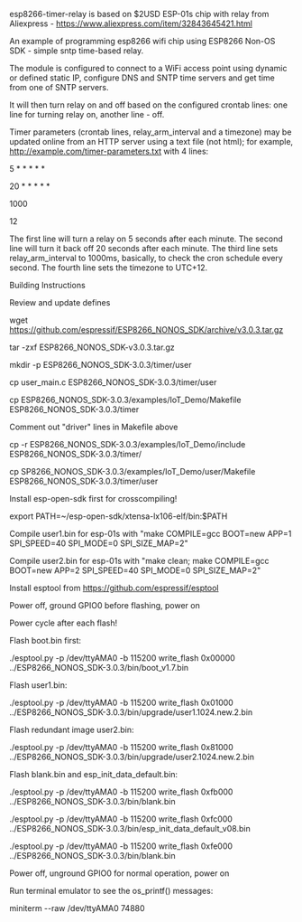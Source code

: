 esp8266-timer-relay is based on $2USD ESP-01s chip with relay from Aliexpress - https://www.aliexpress.com/item/32843645421.html

An example of programming esp8266 wifi chip using ESP8266 Non-OS SDK - simple sntp time-based relay.

The module is configured to connect to a WiFi access point using dynamic or defined static IP, configure DNS and SNTP time servers
and get time from one of SNTP servers.

It will then turn relay on and off based on the configured crontab lines: one line for turning relay on, another line - off.

Timer parameters (crontab lines, relay_arm_interval and a timezone) may be updated online from an HTTP server using a text file (not html); for example, http://example.com/timer-parameters.txt with 4 lines:

5 * * * * *

20 * * * * *

1000

12

The first line will turn a relay on 5 seconds after each minute. The second line will turn it back off 20 seconds after each minute. The third line sets relay_arm_interval to 1000ms, basically, to check the cron schedule every second. The fourth line sets the timezone to UTC+12.

Building Instructions

Review and update defines

wget https://github.com/espressif/ESP8266_NONOS_SDK/archive/v3.0.3.tar.gz

tar -zxf ESP8266_NONOS_SDK-v3.0.3.tar.gz

mkdir -p ESP8266_NONOS_SDK-3.0.3/timer/user

cp user_main.c ESP8266_NONOS_SDK-3.0.3/timer/user

cp ESP8266_NONOS_SDK-3.0.3/examples/IoT_Demo/Makefile ESP8266_NONOS_SDK-3.0.3/timer

Comment out "driver" lines in Makefile above

cp -r ESP8266_NONOS_SDK-3.0.3/examples/IoT_Demo/include ESP8266_NONOS_SDK-3.0.3/timer/

cp SP8266_NONOS_SDK-3.0.3/examples/IoT_Demo/user/Makefile ESP8266_NONOS_SDK-3.0.3/timer/user 

Install esp-open-sdk first for crosscompiling!

export PATH=~/esp-open-sdk/xtensa-lx106-elf/bin:$PATH

Compile user1.bin for esp-01s with "make COMPILE=gcc BOOT=new APP=1 SPI_SPEED=40 SPI_MODE=0 SPI_SIZE_MAP=2"

Compile user2.bin for esp-01s with "make clean; make COMPILE=gcc BOOT=new APP=2 SPI_SPEED=40 SPI_MODE=0 SPI_SIZE_MAP=2"

Install esptool from https://github.com/espressif/esptool

Power off, ground GPIO0 before flashing, power on

Power cycle after each flash!

Flash boot.bin first:

./esptool.py -p /dev/ttyAMA0 -b 115200 write_flash 0x00000 ../ESP8266_NONOS_SDK-3.0.3/bin/boot_v1.7.bin

Flash user1.bin:

./esptool.py -p /dev/ttyAMA0 -b 115200 write_flash 0x01000 ../ESP8266_NONOS_SDK-3.0.3/bin/upgrade/user1.1024.new.2.bin

Flash redundant image user2.bin:

./esptool.py -p /dev/ttyAMA0 -b 115200 write_flash 0x81000 ../ESP8266_NONOS_SDK-3.0.3/bin/upgrade/user2.1024.new.2.bin

Flash blank.bin and esp_init_data_default.bin:

./esptool.py -p /dev/ttyAMA0 -b 115200 write_flash 0xfb000 ../ESP8266_NONOS_SDK-3.0.3/bin/blank.bin

./esptool.py -p /dev/ttyAMA0 -b 115200 write_flash 0xfc000 ../ESP8266_NONOS_SDK-3.0.3/bin/esp_init_data_default_v08.bin

./esptool.py -p /dev/ttyAMA0 -b 115200 write_flash 0xfe000 ../ESP8266_NONOS_SDK-3.0.3/bin/blank.bin

Power off, unground GPIO0 for normal operation, power on

Run terminal emulator to see the os_printf() messages:

miniterm --raw /dev/ttyAMA0 74880
